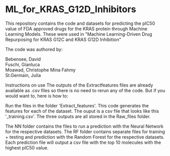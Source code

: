 # ML_for_KRAS_G12D_Inhibitors
This repository contains the code and datasets for predicting the pIC50 value of FDA approved drugs for the KRAS protein through Machine Learning Models. These were used in "Machine Learning-Driven Drug Repurposing for KRAS G12C and KRAS G12D Inhibition"

The code was authored by:

Bebensee, David <br>
Fuschi, Gianluca <br>
Moawad, Christophe Mina Fahmy <br>
St.Germain, Julia <br>

Instructions on use
The outputs of the Extractfeatures files are already available as .csv files so there is no need to rerun any of the code. But if you would want to, here is how to:

Run the files in the folder 'Extract_features'. This code generates the features for each of the dataset. The ouput is a csv file that looks like this '<molecule>_training.csv'.
The three outputs are all stored in the Raw_files folder. 

The NN folder contains the files to run a prediction with the Neural Network for the respective datasets. 
The RF folder contains separate files for training + testing and prediction with the Random Forest for the respective datasets. 
Each prediction file will output a csv file with the top 10 molecules with the highest pIC50 value.



